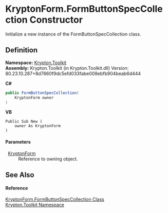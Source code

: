 # KryptonForm.FormButtonSpecCollection Constructor


Initialize a new instance of the FormButtonSpecCollection class.



## Definition
**Namespace:** <a href="79d2eac2-21f4-54ff-7552-b20c33c30600.md">Krypton.Toolkit</a>  
**Assembly:** Krypton.Toolkit (in Krypton.Toolkit.dll) Version: 80.23.10.287+8d7660f9dc5efd033fabe008ebfb904beab6d444

**C#**
``` C#
public FormButtonSpecCollection(
	KryptonForm owner
)
```
**VB**
``` VB
Public Sub New ( 
	owner As KryptonForm
)
```



#### Parameters
<dl><dt>  <a href="13b29650-b21b-35d6-8387-a6f0a5ca154d.md">KryptonForm</a></dt><dd>Reference to owning object.</dd></dl>

## See Also


#### Reference
<a href="5a543ed4-0032-e67b-4bd6-357e256dea36.md">KryptonForm.FormButtonSpecCollection Class</a>  
<a href="79d2eac2-21f4-54ff-7552-b20c33c30600.md">Krypton.Toolkit Namespace</a>  
